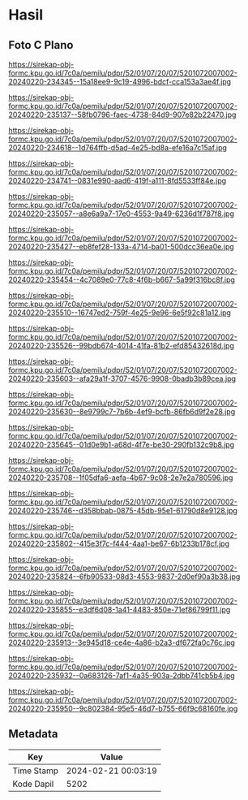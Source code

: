 # Hasil

## Foto C Plano

https://sirekap-obj-formc.kpu.go.id/7c0a/pemilu/pdpr/52/01/07/20/07/5201072007002-20240220-234345--15a18ee9-9c19-4996-bdcf-cca153a3ae4f.jpg

https://sirekap-obj-formc.kpu.go.id/7c0a/pemilu/pdpr/52/01/07/20/07/5201072007002-20240220-235137--58fb0796-faec-4738-84d9-907e82b22470.jpg

https://sirekap-obj-formc.kpu.go.id/7c0a/pemilu/pdpr/52/01/07/20/07/5201072007002-20240220-234618--1d764ffb-d5ad-4e25-bd8a-efe16a7c15af.jpg

https://sirekap-obj-formc.kpu.go.id/7c0a/pemilu/pdpr/52/01/07/20/07/5201072007002-20240220-234741--0831e990-aad6-419f-a111-8fd5533ff84e.jpg

https://sirekap-obj-formc.kpu.go.id/7c0a/pemilu/pdpr/52/01/07/20/07/5201072007002-20240220-235057--a8e6a9a7-17e0-4553-9a49-6236d1f787f8.jpg

https://sirekap-obj-formc.kpu.go.id/7c0a/pemilu/pdpr/52/01/07/20/07/5201072007002-20240220-235427--eb8fef28-133a-4714-ba01-500dcc36ea0e.jpg

https://sirekap-obj-formc.kpu.go.id/7c0a/pemilu/pdpr/52/01/07/20/07/5201072007002-20240220-235454--4c7089e0-77c8-4f6b-b667-5a99f316bc8f.jpg

https://sirekap-obj-formc.kpu.go.id/7c0a/pemilu/pdpr/52/01/07/20/07/5201072007002-20240220-235510--16747ed2-759f-4e25-9e96-6e5f92c81a12.jpg

https://sirekap-obj-formc.kpu.go.id/7c0a/pemilu/pdpr/52/01/07/20/07/5201072007002-20240220-235526--99bdb674-4014-41fa-81b2-efd85432618d.jpg

https://sirekap-obj-formc.kpu.go.id/7c0a/pemilu/pdpr/52/01/07/20/07/5201072007002-20240220-235603--afa29a1f-3707-4576-9908-0badb3b89cea.jpg

https://sirekap-obj-formc.kpu.go.id/7c0a/pemilu/pdpr/52/01/07/20/07/5201072007002-20240220-235630--8e9799c7-7b6b-4ef9-bcfb-86fb6d9f2e28.jpg

https://sirekap-obj-formc.kpu.go.id/7c0a/pemilu/pdpr/52/01/07/20/07/5201072007002-20240220-235645--01d0e9b1-a68d-4f7e-be30-290fb132c9b8.jpg

https://sirekap-obj-formc.kpu.go.id/7c0a/pemilu/pdpr/52/01/07/20/07/5201072007002-20240220-235708--1f05dfa6-aefa-4b67-9c08-2e7e2a780596.jpg

https://sirekap-obj-formc.kpu.go.id/7c0a/pemilu/pdpr/52/01/07/20/07/5201072007002-20240220-235746--d358bbab-0875-45db-95e1-61790d8e9128.jpg

https://sirekap-obj-formc.kpu.go.id/7c0a/pemilu/pdpr/52/01/07/20/07/5201072007002-20240220-235802--415e3f7c-f444-4aa1-be67-6b1233b178cf.jpg

https://sirekap-obj-formc.kpu.go.id/7c0a/pemilu/pdpr/52/01/07/20/07/5201072007002-20240220-235824--6fb90533-08d3-4553-9837-2d0ef90a3b38.jpg

https://sirekap-obj-formc.kpu.go.id/7c0a/pemilu/pdpr/52/01/07/20/07/5201072007002-20240220-235855--e3df6d08-1a41-4483-850e-71ef86799f11.jpg

https://sirekap-obj-formc.kpu.go.id/7c0a/pemilu/pdpr/52/01/07/20/07/5201072007002-20240220-235913--3e945d18-ce4e-4a86-b2a3-df672fa0c76c.jpg

https://sirekap-obj-formc.kpu.go.id/7c0a/pemilu/pdpr/52/01/07/20/07/5201072007002-20240220-235932--0a683126-7af1-4a35-903a-2dbb741cb5b4.jpg

https://sirekap-obj-formc.kpu.go.id/7c0a/pemilu/pdpr/52/01/07/20/07/5201072007002-20240220-235950--9c802384-95e5-46d7-b755-66f9c68160fe.jpg


## Metadata

| Key        | Value               |
| ---------- | ------------------- |
| Time Stamp | 2024-02-21 00:03:19 |
| Kode Dapil | 5202                |



